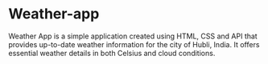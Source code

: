 # Weather-app
Weather App is a simple application created using HTML, CSS and API that provides up-to-date weather information for the city of Hubli, India. It offers essential weather details in both Celsius and cloud conditions.
